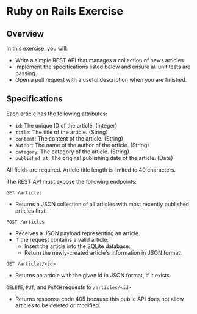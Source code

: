 # Ruby on Rails Exercise

## Overview

In this exercise, you will:

- Write a simple REST API that manages a collection of news articles.
- Implement the specifications listed below and ensure all unit tests are passing.
- Open a pull request with a useful description when you are finished.

## Specifications

Each article has the following attributes:
- `id`: The unique ID of the article. (Integer)
- `title`: The title of the article. (String)
- `content`: The content of the article. (String)
- `author`: The name of the author of the article. (String)
- `category`: The category of the article. (String)
- `published_at`: The original publishing date of the article. (Date)

All fields are required. Article title length is limited to 40 characters.

The REST API must expose the following endpoints:

`GET /articles`
- Returns a JSON collection of all articles with most recently published articles first.

`POST /articles`
- Receives a JSON payload representing an article.
- If the request contains a valid article:
    - Insert the article into the SQLite database.
    - Return the newly-created article's information in JSON format.

`GET /articles/<id>`
- Returns an article with the given id in JSON format, if it exists.

`DELETE`, `PUT`, and `PATCH` requests to `/articles/<id>`
- Returns response code 405 because this public API does not allow articles to be deleted or modified.
